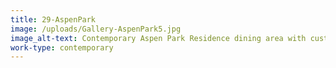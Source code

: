 ```yaml
---
title: 29-AspenPark
image: /uploads/Gallery-AspenPark5.jpg
image_alt-text: Contemporary Aspen Park Residence dining area with custom woodwork and joinery
work-type: contemporary
---
```

